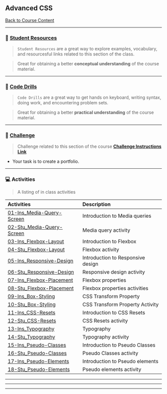 ## Advanced CSS
[Back to Course Content](../../README.md)

-----
### :book: **[Student Resources](student-resources/README.md#student-resources)**

> `Student Resources` are a great way to explore examples, vocabulary, and resourcesful links related to this section of the class.

> Great for obtaining a better **conceptual understanding** of the course material. 


------
### :dart: **[Code Drills](code-drills/README.md#dart-code-drills)**

> `Code Drills` are a great way to get hands on keyboard, writing syntax, doing work, and encountering problem sets. 

> Great for obtaining a better **practical understanding** of the course material. 

-----
### :pencil: **[Challenge](challenge/README.md#02-advanced-css-portfolio)**

> Challenge related to this section of the course **[Challenge Instructions Link](challenge/README.md#02-advanced-css-portfolio)**
- Your task is to create a portfolio. 

-----
### :computer: Activities

> A listing of in class activities

|  Activities |  Description |
|:--	|:--
| [01-Ins_Media-Query-Screen](activities/01-Ins_Media-Query-Screen) | Introduction to Media queries |
| [02-Stu_Media-Query-Screen](activities/02-Stu_Media-Query-Screen) | Media query activity |
| [03-Ins_Flexbox-Layout](activities/03-Ins_Flexbox-Layout)  	| Introduction to Flexbox |
| [04-Stu_Flexbox-Layout](activities/04-Stu_Flexbox-Layout)  	| Flexbox activity |
| [05-Ins_Responsive-Design](activities/05-Ins_Responsive-Design)  	| Introduction to Responsive design |
| [06-Stu_Responsive-Design](activities/06-Stu_Responsive-Design)  	| Responsive design activity |
| [07-Ins_Flexbox-Placement](activities/07-Ins_Flexbox-Placement) | Flexbox properties |
| [08-Stu_Flexbox-Placement](activities/08-Stu_Flexbox-Placement)  	| Flexbox properties activities |
| [09-Ins_Box-Styling](activities/09-Ins_Box-Styling)  | CSS Transform Property |
| [10-Stu_Box-Styling](activities/10-Stu_Box-Styling)  	| CSS Transform Property Activity |
| [11-Ins_CSS-Resets](activities/11-Ins_CSS-Resets)  	| Introduction to CSS Resets |
| [12-Stu_CSS-Resets](activities/12-Stu_CSS-Resets)  	| CSS Resets activity |
| [13-Ins_Typography](activities/13-Ins_Typography)  	| Typography |
| [14-Stu_Typography](activities/14-Stu_Typography)  	| Typography activity |
| [15-Ins_Pseudo-Classes](activities/15-Ins_Pseudo-Classes)  	| Introduction to Pseudo Classes |
| [16-Stu_Pseudo-Classes](activities/16-Stu_Pseudo-Classes)  	| Pseudo Classes activity |
| [17-Ins_Pseudo-Elements](activities/17-Ins_Pseudo-Elements)  	| Introduction to Pseudo elements |
| [18-Stu_Pseudo-Elements](activities/18-Stu_Pseudo-Elements)  	| Pseudo elements activity |





<hr>
<hr>
<hr>